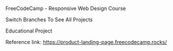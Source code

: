 FreeCodeCamp - Responsive Web Design Course

Switch Branches To See All Projects

Educational Project

Reference link: https://product-landing-page.freecodecamp.rocks/